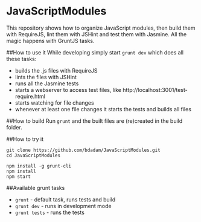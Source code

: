 JavaScriptModules
=================

This repository shows how to organize JavaScript modules, then build them with RequireJS, lint them with JSHint and test them with Jasmine. All the magic happens with GruntJS tasks.

##How to use it
While developing simply start `grunt dev` which does all these tasks:
* builds the .js files with RequireJS
* lints the files with JSHint
* runs all the Jasmine tests
* starts a webserver to access test files, like http://localhost:3001/test-require.html
* starts watching for file changes
* whenever at least one file changes it starts the tests and builds all files

##How to build
Run `grunt` and the built files are (re)created in the build folder.

##How to try it
```
git clone https://github.com/bdadam/JavaScriptModules.git
cd JavaScriptModules

npm install -g grunt-cli
npm install
npm start
```


##Available grunt tasks
* `grunt` - default task, runs tests and build
* `grunt dev` - runs in development mode
* `grunt tests` - runs the tests

